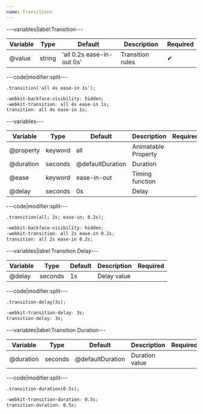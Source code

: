 ```yaml
---
name: Transitions
---
```


---variables|label:Transition---

| Variable | Type | Default | Description | Required |
| -- | -- | -- | -- | -- |
| @value | string | 'all 0.2s ease-in-out 0s' | Transition rules | ✔ |

---code|modifier:split---

```less
.transition('all 4s ease-in 1s');
```

```css
-webkit-backface-visibility: hidden;
-webkit-transition: all 4s ease-in 1s;
transition: all 4s ease-in 1s;
```

---variables---

| Variable | Type | Default | Description | Required |
| -- | -- | -- | -- | -- |
| @property | keyword | all | Animatable Property ||
| @duration | seconds | @defaultDuration | Duration ||
| @ease | keyword | ease-in-out | Timing function ||
| @delay | seconds | 0s | Delay ||

---code|modifier:split---

```less
.transition(all; 2s; ease-in; 0.2s);
```

```css
-webkit-backface-visibility: hidden;
-webkit-transition: all 2s ease-in 0.2s;
transition: all 2s ease-in 0.2s;
```

---variables|label:Transition Delay---

| Variable | Type | Default | Description | Required |
| -- | -- | -- | -- | -- |
| @delay | seconds | 1s | Delay value ||

---code|modifier:split---

```less
.transition-delay(3s);
```

```css
-webkit-transition-delay: 3s;
transition-delay: 3s;
```

---variables|label:Transition Duration---

| Variable | Type | Default | Description | Required |
| -- | -- | -- | -- | -- |
| @duration | seconds | @defaultDuration | Duration value ||

---code|modifier:split---

```less
.transition-duration(0.5s);
```

```css
-webkit-transition-duration: 0.5s;
transition-duration: 0.5s;
```